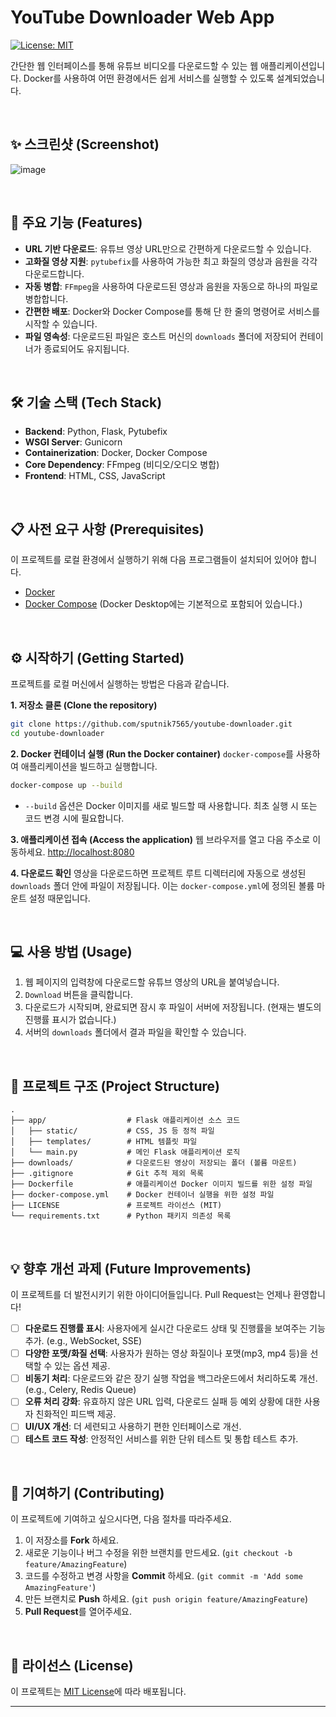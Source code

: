 

# YouTube Downloader Web App

[![License: MIT](https://img.shields.io/badge/license-MIT-blue.svg)](https://opensource.org/licenses/MIT)

간단한 웹 인터페이스를 통해 유튜브 비디오를 다운로드할 수 있는 웹 애플리케이션입니다. Docker를 사용하여 어떤 환경에서든 쉽게 서비스를 실행할 수 있도록 설계되었습니다.

<br>

## ✨ 스크린샷 (Screenshot)

![image](https://github.com/user-attachments/assets/1c78c4e9-b66e-4b28-9a06-0f98c53c8444)


<br>

## 🚀 주요 기능 (Features)

-   **URL 기반 다운로드**: 유튜브 영상 URL만으로 간편하게 다운로드할 수 있습니다.
-   **고화질 영상 지원**: `pytubefix`를 사용하여 가능한 최고 화질의 영상과 음원을 각각 다운로드합니다.
-   **자동 병합**: `FFmpeg`을 사용하여 다운로드된 영상과 음원을 자동으로 하나의 파일로 병합합니다.
-   **간편한 배포**: Docker와 Docker Compose를 통해 단 한 줄의 명령어로 서비스를 시작할 수 있습니다.
-   **파일 영속성**: 다운로드된 파일은 호스트 머신의 `downloads` 폴더에 저장되어 컨테이너가 종료되어도 유지됩니다.

<br>

## 🛠️ 기술 스택 (Tech Stack)

-   **Backend**: Python, Flask, Pytubefix
-   **WSGI Server**: Gunicorn
-   **Containerization**: Docker, Docker Compose
-   **Core Dependency**: FFmpeg (비디오/오디오 병합)
-   **Frontend**: HTML, CSS, JavaScript

<br>

## 📋 사전 요구 사항 (Prerequisites)

이 프로젝트를 로컬 환경에서 실행하기 위해 다음 프로그램들이 설치되어 있어야 합니다.

-   [Docker](https://www.docker.com/get-started)
-   [Docker Compose](https://docs.docker.com/compose/install/) (Docker Desktop에는 기본적으로 포함되어 있습니다.)

<br>

## ⚙️ 시작하기 (Getting Started)

프로젝트를 로컬 머신에서 실행하는 방법은 다음과 같습니다.

**1. 저장소 클론 (Clone the repository)**
```bash
git clone https://github.com/sputnik7565/youtube-downloader.git
cd youtube-downloader
```

**2. Docker 컨테이너 실행 (Run the Docker container)**
`docker-compose`를 사용하여 애플리케이션을 빌드하고 실행합니다.
```bash
docker-compose up --build
```
-   `--build` 옵션은 Docker 이미지를 새로 빌드할 때 사용합니다. 최초 실행 시 또는 코드 변경 시에 필요합니다.

**3. 애플리케이션 접속 (Access the application)**
웹 브라우저를 열고 다음 주소로 이동하세요.
[http://localhost:8080](http://localhost:8080)

**4. 다운로드 확인**
영상을 다운로드하면 프로젝트 루트 디렉터리에 자동으로 생성된 `downloads` 폴더 안에 파일이 저장됩니다. 이는 `docker-compose.yml`에 정의된 볼륨 마운트 설정 때문입니다.

<br>

## 💻 사용 방법 (Usage)

1.  웹 페이지의 입력창에 다운로드할 유튜브 영상의 URL을 붙여넣습니다.
2.  `Download` 버튼을 클릭합니다.
3.  다운로드가 시작되며, 완료되면 잠시 후 파일이 서버에 저장됩니다. (현재는 별도의 진행률 표시가 없습니다.)
4.  서버의 `downloads` 폴더에서 결과 파일을 확인할 수 있습니다.

<br>

## 📂 프로젝트 구조 (Project Structure)

```
.
├── app/                  # Flask 애플리케이션 소스 코드
│   ├── static/           # CSS, JS 등 정적 파일
│   ├── templates/        # HTML 템플릿 파일
│   └── main.py           # 메인 Flask 애플리케이션 로직
├── downloads/            # 다운로드된 영상이 저장되는 폴더 (볼륨 마운트)
├── .gitignore            # Git 추적 제외 목록
├── Dockerfile            # 애플리케이션 Docker 이미지 빌드를 위한 설정 파일
├── docker-compose.yml    # Docker 컨테이너 실행을 위한 설정 파일
├── LICENSE               # 프로젝트 라이선스 (MIT)
└── requirements.txt      # Python 패키지 의존성 목록
```

<br>

## 💡 향후 개선 과제 (Future Improvements)

이 프로젝트를 더 발전시키기 위한 아이디어들입니다. Pull Request는 언제나 환영합니다!

-   [ ] **다운로드 진행률 표시**: 사용자에게 실시간 다운로드 상태 및 진행률을 보여주는 기능 추가. (e.g., WebSocket, SSE)
-   [ ] **다양한 포맷/화질 선택**: 사용자가 원하는 영상 화질이나 포맷(mp3, mp4 등)을 선택할 수 있는 옵션 제공.
-   [ ] **비동기 처리**: 다운로드와 같은 장기 실행 작업을 백그라운드에서 처리하도록 개선. (e.g., Celery, Redis Queue)
-   [ ] **오류 처리 강화**: 유효하지 않은 URL 입력, 다운로드 실패 등 예외 상황에 대한 사용자 친화적인 피드백 제공.
-   [ ] **UI/UX 개선**: 더 세련되고 사용하기 편한 인터페이스로 개선.
-   [ ] **테스트 코드 작성**: 안정적인 서비스를 위한 단위 테스트 및 통합 테스트 추가.

<br>

## 🤝 기여하기 (Contributing)

이 프로젝트에 기여하고 싶으시다면, 다음 절차를 따라주세요.

1.  이 저장소를 **Fork** 하세요.
2.  새로운 기능이나 버그 수정을 위한 브랜치를 만드세요. (`git checkout -b feature/AmazingFeature`)
3.  코드를 수정하고 변경 사항을 **Commit** 하세요. (`git commit -m 'Add some AmazingFeature'`)
4.  만든 브랜치로 **Push** 하세요. (`git push origin feature/AmazingFeature`)
5.  **Pull Request**를 열어주세요.

<br>

## 📜 라이선스 (License)

이 프로젝트는 [MIT License](LICENSE)에 따라 배포됩니다.

---
